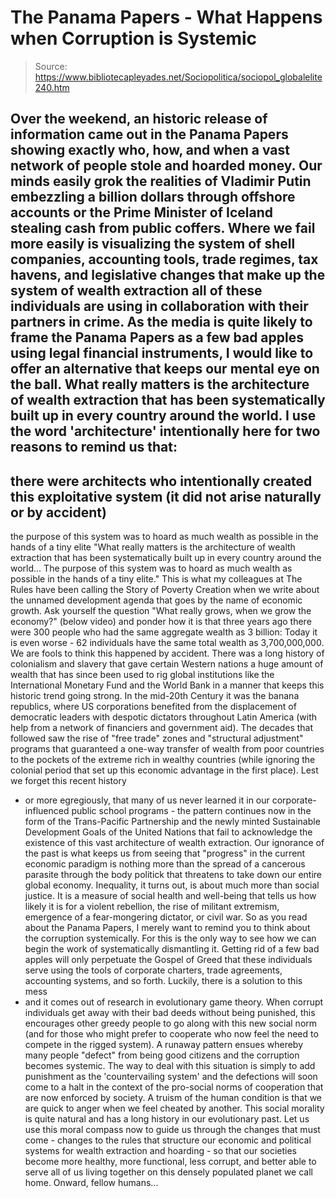# The Panama Papers - What Happens when Corruption is Systemic

> Source: https://www.bibliotecapleyades.net/Sociopolitica/sociopol_globalelite240.htm

Over the weekend, an historic release of information
came out in the
Panama
Papers showing exactly who, how, and when a vast
network of people stole and hoarded money.
Our minds
easily grok the realities of Vladimir Putin embezzling a
billion dollars through offshore accounts or the Prime
Minister of Iceland stealing cash from public coffers.
Where we fail more easily is visualizing the system of
shell companies, accounting tools, trade regimes, tax
havens, and legislative changes that make up the system
of wealth extraction all of these individuals are using
in collaboration with their partners in crime.
As the
media is quite likely to frame the Panama Papers as
a few bad apples using legal financial instruments,
I would like to offer an alternative that keeps our
mental eye on the ball.
What really matters is the
architecture of wealth extraction that has been
systematically built up in every country around the
world.
I use the word 'architecture' intentionally here
for two reasons to remind us that:
-
there were
architects who intentionally created this exploitative
system (it did not arise naturally or by accident)
-
the purpose of this system was to hoard as much
wealth as possible in the hands of a tiny elite
"What really matters
is the
architecture of wealth extraction
that has been
systematically built up
in every country around the
world...
The purpose of this system was
to hoard as much
wealth as possible
in the hands of a tiny elite."
This is what my colleagues at
The Rules
have been
calling the
Story of Poverty Creation when we write about the
unnamed development agenda that goes by the name of
economic growth.
Ask yourself the question "What
really grows, when we grow the economy?" (below
video) and ponder
how it is that three years ago there were 300 people who
had the same aggregate wealth as 3 billion:
Today it is
even worse - 62
individuals have the same total wealth as
3,700,000,000.
We are fools to think this happened by accident.
There was a long history of colonialism and slavery that
gave certain Western nations a huge amount of wealth
that has since been used to rig global institutions like
the International Monetary Fund and the World Bank in a
manner that keeps this historic trend going strong.
In
the mid-20th Century it was the banana republics, where
US corporations benefited from the displacement of
democratic leaders with despotic dictators
throughout
Latin America (with help from a network of financiers
and government aid).
The decades that followed saw the
rise of "free trade" zones and "structural adjustment"
programs that guaranteed a one-way transfer of wealth
from poor countries to the pockets of the extreme rich
in wealthy countries (while ignoring the colonial period
that set up this economic advantage in the first place).
Lest we forget this recent history
- or more
egregiously, that many of us never learned it in our
corporate-influenced public school programs - the
pattern continues now in the form of
the Trans-Pacific
Partnership and the newly minted Sustainable Development
Goals of
the United Nations that fail to acknowledge the
existence of this vast architecture of wealth
extraction.
Our ignorance of the past is what keeps us from
seeing that "progress" in the current economic paradigm
is nothing more than the spread of a cancerous parasite
through the body politick that threatens to take down
our entire global economy.
Inequality, it turns out, is
about much more than social justice.
It is a measure of
social health and well-being that tells us how likely it
is for a violent rebellion, the rise of militant
extremism, emergence of a fear-mongering dictator, or
civil war.
So as you read about the Panama Papers, I merely want
to remind you to think about the corruption
systemically.
For this is the only way to see how we can
begin the work of systematically dismantling it. Getting
rid of a few bad apples will only perpetuate the Gospel
of Greed that these individuals serve using the tools of
corporate charters, trade agreements, accounting
systems, and so forth.
Luckily, there is a solution to this mess
- and it
comes out of research in
evolutionary game theory.
When corrupt individuals
get away with their bad deeds without being punished,
this encourages other greedy people to go along with
this new social norm (and for those who might prefer to
cooperate who now feel the need to compete in the rigged
system).
A runaway pattern ensues whereby many people
"defect" from being good citizens and the corruption
becomes systemic.
The way to deal with this situation is
simply to add punishment as the 'countervailing system'
and the defections will soon come to a halt in the
context of the pro-social norms of cooperation that are
now enforced by society.
A truism of the human condition is that we are quick
to anger when we feel cheated by another. This social
morality is quite natural and has a long history in our
evolutionary past.
Let us use this moral compass now to
guide us through the changes that must come - changes to
the rules that structure our economic and political
systems for wealth extraction and hoarding - so that our
societies become more healthy, more functional, less
corrupt, and better able to serve all of us living
together on this densely populated planet we call home.
Onward, fellow humans...
